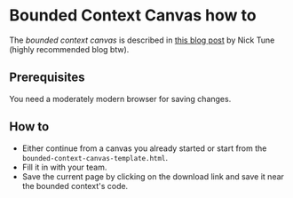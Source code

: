 # Bounded Context Canvas how to

The *bounded context canvas* is described in [this blog post](https://medium.com/nick-tune-tech-strategy-blog/bounded-context-canvas-v2-simplifications-and-additions-229ed35f825f) by Nick Tune (highly recommended blog btw).

## Prerequisites

You need a moderately modern browser for saving changes.

## How to

- Either continue from a canvas you already started or start from the `bounded-context-canvas-template.html`.
- Fill it in with your team.
- Save the current page by clicking on the download link and save it near the bounded context's code.
